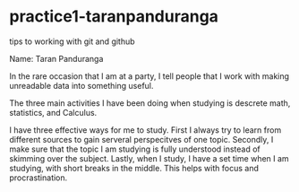 # practice1-taranpanduranga
tips to working with git and github

Name: Taran Panduranga

In the rare occasion that I am at a party, I tell people that I work with making unreadable data into something useful.

The three main activities I have been doing when studying is descrete math, statistics, and Calculus.

I have three effective ways for me to study. First I always try to learn from different sources to gain serveral perspecitves of one topic. Secondly, I make sure that the topic I am studying is fully understood instead of skimming over the subject. Lastly, when I study, I have a set time when I am studying, with short breaks in the middle. This helps with focus and procrastination.
